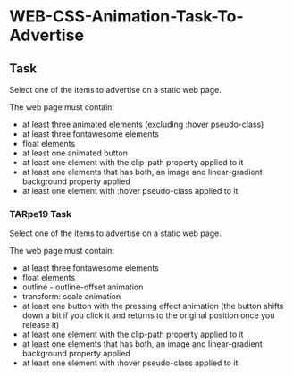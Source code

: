 # WEB-CSS-Animation-Task-To-Advertise

## Task

Select one of the items to advertise on a static web page.

The web page must contain:
* at least three animated elements (excluding :hover pseudo-class)
* at least three fontawesome elements
* float elements
* at least one animated button
* at least one element with the clip-path property applied to it
* at least one elements that has both, an image and linear-gradient background property applied
* at least one element with :hover pseudo-class applied to it


### TARpe19 Task


Select one of the items to advertise on a static web page.

The web page must contain:
* at least three fontawesome elements
* float elements
* outline - outline-offset animation
* transform: scale animation
* at least one button with the pressing effect animation (the button shifts down a bit if you click it and returns to the original position once you release it)
* at least one element with the clip-path property applied to it
* at least one elements that has both, an image and linear-gradient background property applied
* at least one element with :hover pseudo-class applied to it
